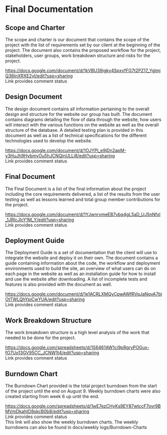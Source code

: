 # Final Documentation  

## Scope and Charter  

The scope and charter is our document that contains the scope of the project with the list of requirements set by our client at the beginning of the project. The document also contains the proposed workflow for the project, stakeholders, user groups, work breakdown structure and risks for the project. 

https://docs.google.com/document/d/1kVBU39igky4SpxvfFG7t2PZ17_YglmjQ36InXRXE2yI/edit?usp=sharing  
Link provides comment status

## Design Document  

The design document contains all information pertaining to the overall design and structure for the website our group has built. The document contains diagrams detailing the flow of data through the website, how users will interact with the various functions on the website as well as the overall structure of the database. A detailed testing plan is provided in this document as well as a list of technical specifications for the different technologies used to develop the website.

https://docs.google.com/document/d/1OJYPI_e9jDn2apM-y3HuJh9HybmyOu5hJCNQinULLj8/edit?usp=sharing  
Link provides comment status 

## Final Document  

The Final Document is a list of the final information about the project including the core requirements delivered, a list of the results from the user testing as well as lessons learned and total group member contributions for the project.

https://docs.google.com/document/d/1YJwnrymeEB7vbq4gL5aD_UJ5nNfxl_1JRlcJIcY1M_Y/edit?usp=sharing  
Link provides comment status 

## Deployment Guide  

The Deployment Guide is a set of documentation that the client will use to integrate the website and deploy it on their own. The document contains a guide containing information about the code, the workflow and deployment environments used to build the site, an overview of what users can do on each page in the website as well as an installation guide for how to install and use the website after downloading. A list of incomplete tests and features is also provided with the document as well.

https://docs.google.com/document/d/1e1ACRLXMQyCpwAWfRVqJaNqvA7bjOtTWLQhYpiCwYUA/edit?usp=sharing  
Link provides comment status 

## Work Breakdown Structure  

The work breakdown structure is a high level analysis of the work that needed to be done for the project.

https://docs.google.com/spreadsheets/d/1S6461AW1ci9pRgryPOGux-fO7Uo13GV95CC_JCNW1t4/edit?usp=sharing  
Link provides comment status 

## Burndown Chart  

The Burndown Chart provided is the total project burndown from the start of the project until the end on August 9. Weekly burndown charts were also created starting from week 6 up until the end. 

https://docs.google.com/spreadsheets/d/1wE7ezCHyKs9EY87wtccF7ovr9BMVmDkahtD8skcB0b8/edit?usp=sharing  
Link provides comment status  
This link will also show the weekly burndown charts. The weekly burndowns can also be found in docs/weekly logs/Burndown-Charts